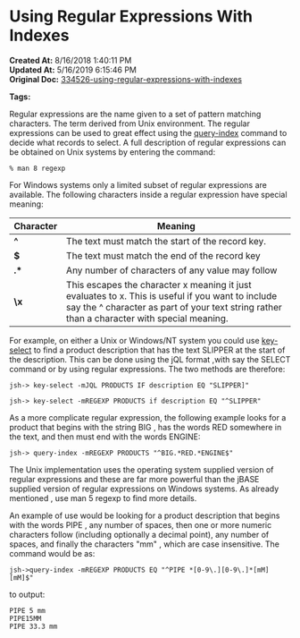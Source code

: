 # Using Regular Expressions With Indexes

**Created At:** 8/16/2018 1:40:11 PM  
**Updated At:** 5/16/2019 6:15:46 PM  
**Original Doc:** [334526-using-regular-expressions-with-indexes](https://docs.jbase.com/48152-indexes/334526-using-regular-expressions-with-indexes)  

**Tags:**
<badge text='indexes in queries' vertical='middle' />
<badge text='file indexing' vertical='middle' />

Regular expressions are the name given to a set of pattern matching characters. The term derived from Unix environment. The regular expressions can be used to great effect using the [query-index](./../query-index) command to decide what records to select. A full description of regular expressions can be obtained on Unix systems by entering the command:

```
% man 8 regexp
```

For Windows systems only a limited subset of regular expressions are available. The following characters inside a regular expression have special meaning:


| Character <br> | Meaning<br> |
| --- | --- |
| **^**<br> | The text must match the start of the record key.<br> |
| **$**<br> | The text must match the end of the record key<br> |
| **.\***<br> | Any number of characters of any value may follow<br> |
| **\x**<br> | This escapes the character x meaning it just evaluates to x. This is useful if you want to include say the ^ character as part of your text string rather than a character with special meaning.<br> |




For example, on either a Unix or Windows/NT system you could use [key-select](./../query-index) to find a product description that has the text SLIPPER at the start of the description. This can be done using the jQL format ,with say the SELECT command or by using regular expressions. The two methods are therefore:

```
jsh-> key-select -mJQL PRODUCTS IF description EQ "SLIPPER]"
```

```
jsh-> key-select -mREGEXP PRODUCTS if description EQ "^SLIPPER"
```

As a more complicate regular expression, the following example looks for a product that begins with the string BIG , has the words RED somewhere in the text, and then must end with the words ENGINE:

```
jsh-> query-index -mREGEXP PRODUCTS "^BIG.*RED.*ENGINE$"
```

The Unix implementation uses the operating system supplied version of regular expressions and these are far more powerful than the jBASE supplied version of regular expressions on Windows systems. As already mentioned , use man 5 regexp to find more details.

An example of use would be looking for a product description that begins with the words PIPE , any number of spaces, then one or more numeric characters follow (including optionally a decimal point), any number of spaces, and finally the characters "mm" , which are case insensitive. The command would be as:

```
jsh->query-index -mREGEXP PRODUCTS EQ "^PIPE *[0-9\.][0-9\.]*[mM][mM]$"
```

to output:

```
PIPE 5 mm
PIPE15MM
PIPE 33.3 mm
```
